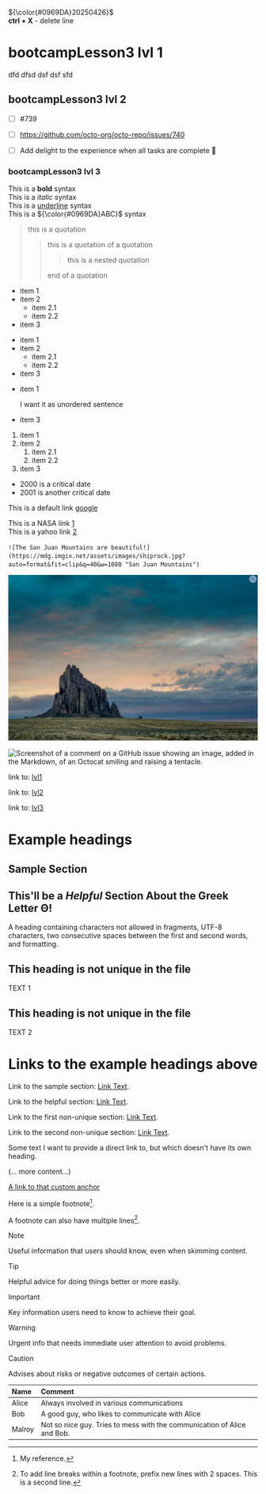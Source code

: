 ${\color{#0969DA}20250426}$ \
**ctrl + X** - delete line 


# bootcampLesson3 lvl 1

dfd
dfsd
dsf
dsf
sfd




## bootcampLesson3 lvl 2


- [ ] #739
- [ ] https://github.com/octo-org/octo-repo/issues/740
- [ ] Add delight to the experience when all tasks are complete :tada:



### bootcampLesson3 lvl 3

This is a **bold** syntax \
This is a *italic* syntax \
This is a <ins>underline</ins> syntax \
This is a ${\color{#0969DA}ABC}$ syntax


> this is a quotation
>> this is a quotation of a quotation
>>> this is a nested quotation
>> >
>> end of a quotation
>>

- item 1
- item 2
  - item 2.1
  - item 2.2
- item 3

+ item 1
+ item 2
    + item 2.1
    + item 2.2
+ item 3

* item 1

    I want it as unordered sentence 

* item 3

1. item 1
2. item 2
   1. item 2.1
   2. item 2.2
3. item 3

- 2000 is a critical date
- 2001 is another critical date

This is a default link [google](http://www.google.com "default link") 

This is a NASA link [1] \
This is a yahoo link [2]

`![The San Juan Mountains are beautiful!](https://mdg.imgix.net/assets/images/shiprock.jpg?auto=format&fit=clip&q=40&w=1080 "San Juan Mountains")`

![The San Juan Mountains are beautiful!](/../../bootcampln3/img/mountain.png)

![Screenshot of a comment on a GitHub issue showing an image, added in the Markdown, of an Octocat smiling and raising a tentacle.](https://myoctocat.com/assets/images/base-octocat.svg)

[1]: <https://www.nasa.gov>
[2]: <https://www.yahoo.com>

link to: [lvl1](#bootcamplesson3-lvl-1)


link to: [lvl2](#bootcamplesson3-lvl-2) 


link to: [lvl3](#bootcamplesson3-lvl-3)


# Example headings

## Sample Section

## This'll be a _Helpful_ Section About the Greek Letter Θ!
A heading containing characters not allowed in fragments, UTF-8 characters, two consecutive spaces between the first and second words, and formatting.

## This heading is not unique in the file

TEXT 1

## This heading is not unique in the file

TEXT 2

# Links to the example headings above

Link to the sample section: [Link Text](#sample-section).

Link to the helpful section: [Link Text](#thisll-be-a-helpful-section-about-the-greek-letter-Θ).

Link to the first non-unique section: [Link Text](#this-heading-is-not-unique-in-the-file).

Link to the second non-unique section: [Link Text](#this-heading-is-not-unique-in-the-file-1).


<a name="my-custom-anchor-point"></a>
Some text I want to provide a direct link to, but which doesn't have its own heading.

(… more content…)

[A link to that custom anchor](#bootcamplesson3-lvl-2)


Here is a simple footnote[^1].

A footnote can also have multiple lines[^2].

[^1]: My reference.
[^2]: To add line breaks within a footnote, prefix new lines with 2 spaces.
  This is a second line.

<!-- This content will not appear in the rendered Markdown -->

> [!NOTE]
> Useful information that users should know, even when skimming content.

> [!TIP]
> Helpful advice for doing things better or more easily.

> [!IMPORTANT]
> Key information users need to know to achieve their goal.

> [!WARNING]
> Urgent info that needs immediate user attention to avoid problems.

> [!CAUTION]
> Advises about risks or negative outcomes of certain actions.

| Name   | Comment                                                                 |
|:-------|:------------------------------------------------------------------------|
| Alice  | Always involved in various communications                               |
| Bob    | A good guy, who likes to communicate with Alice                         |
| Malroy | Not so nice guy. Tries to mess with the communication of Alice and Bob. |
